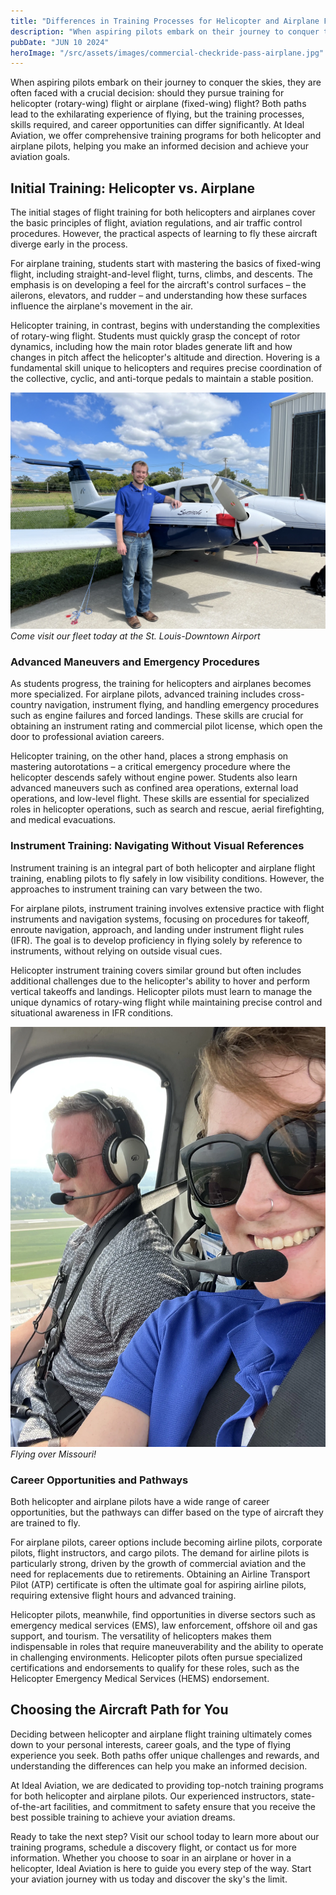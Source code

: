 ```yaml
---
title: "Differences in Training Processes for Helicopter and Airplane Flight Training"
description: "When aspiring pilots embark on their journey to conquer the skies, they are often faced with a crucial decision: should they pursue training for helicopter (rotary-wing) flight or airplane (fixed-wing) flight? Both paths lead to the exhilarating experience of flying, but the training processes, skills required, and career opportunities can differ significantly. At Ideal Aviation, we offer comprehensive training programs for both helicopter and airplane pilots, helping you make an informed decision and achieve your aviation goals."
pubDate: "JUN 10 2024"
heroImage: "/src/assets/images/commercial-checkride-pass-airplane.jpg"
---
```


When aspiring pilots embark on their journey to conquer the skies, they are often faced with a crucial decision: should they pursue training for helicopter (rotary-wing) flight or airplane (fixed-wing) flight? Both paths lead to the exhilarating experience of flying, but the training processes, skills required, and career opportunities can differ significantly. At Ideal Aviation, we offer comprehensive training programs for both helicopter and airplane pilots, helping you make an informed decision and achieve your aviation goals.

## Initial Training: Helicopter vs. Airplane

The initial stages of flight training for both helicopters and airplanes cover the basic principles of flight, aviation regulations, and air traffic control procedures. However, the practical aspects of learning to fly these aircraft diverge early in the process.

For airplane training, students start with mastering the basics of fixed-wing flight, including straight-and-level flight, turns, climbs, and descents. The emphasis is on developing a feel for the aircraft's control surfaces – the ailerons, elevators, and rudder – and understanding how these surfaces influence the airplane's movement in the air.

Helicopter training, in contrast, begins with understanding the complexities of rotary-wing flight. Students must quickly grasp the concept of rotor dynamics, including how the main rotor blades generate lift and how changes in pitch affect the helicopter's altitude and direction. Hovering is a fundamental skill unique to helicopters and requires precise coordination of the collective, cyclic, and anti-torque pedals to maintain a stable position.

![CFI in front of his plane in St. Louis, MO](../../assets/images/airplane-cfi-in-front-of-fixed-wing-training-aircraft.webp)
_Come visit our fleet today at the St. Louis-Downtown Airport_

### Advanced Maneuvers and Emergency Procedures

As students progress, the training for helicopters and airplanes becomes more specialized. For airplane pilots, advanced training includes cross-country navigation, instrument flying, and handling emergency procedures such as engine failures and forced landings. These skills are crucial for obtaining an instrument rating and commercial pilot license, which open the door to professional aviation careers.

Helicopter training, on the other hand, places a strong emphasis on mastering autorotations – a critical emergency procedure where the helicopter descends safely without engine power. Students also learn advanced maneuvers such as confined area operations, external load operations, and low-level flight. These skills are essential for specialized roles in helicopter operations, such as search and rescue, aerial firefighting, and medical evacuations.

### Instrument Training: Navigating Without Visual References

Instrument training is an integral part of both helicopter and airplane flight training, enabling pilots to fly safely in low visibility conditions. However, the approaches to instrument training can vary between the two.

For airplane pilots, instrument training involves extensive practice with flight instruments and navigation systems, focusing on procedures for takeoff, enroute navigation, approach, and landing under instrument flight rules (IFR). The goal is to develop proficiency in flying solely by reference to instruments, without relying on outside visual cues.

Helicopter instrument training covers similar ground but often includes additional challenges due to the helicopter's ability to hover and perform vertical takeoffs and landings. Helicopter pilots must learn to manage the unique dynamics of rotary-wing flight while maintaining precise control and situational awareness in IFR conditions.

![Pilot and co-pilot flying a helicopter over St. Louis, Missouri](../../assets/images/pilot-and-co-pilot-above-st-louis-for-helicopter-training.webp)
_Flying over Missouri!_

### Career Opportunities and Pathways

Both helicopter and airplane pilots have a wide range of career opportunities, but the pathways can differ based on the type of aircraft they are trained to fly.

For airplane pilots, career options include becoming airline pilots, corporate pilots, flight instructors, and cargo pilots. The demand for airline pilots is particularly strong, driven by the growth of commercial aviation and the need for replacements due to retirements. Obtaining an Airline Transport Pilot (ATP) certificate is often the ultimate goal for aspiring airline pilots, requiring extensive flight hours and advanced training.

Helicopter pilots, meanwhile, find opportunities in diverse sectors such as emergency medical services (EMS), law enforcement, offshore oil and gas support, and tourism. The versatility of helicopters makes them indispensable in roles that require maneuverability and the ability to operate in challenging environments. Helicopter pilots often pursue specialized certifications and endorsements to qualify for these roles, such as the Helicopter Emergency Medical Services (HEMS) endorsement.

## Choosing the Aircraft Path for You

Deciding between helicopter and airplane flight training ultimately comes down to your personal interests, career goals, and the type of flying experience you seek. Both paths offer unique challenges and rewards, and understanding the differences can help you make an informed decision.

At Ideal Aviation, we are dedicated to providing top-notch training programs for both helicopter and airplane pilots. Our experienced instructors, state-of-the-art facilities, and commitment to safety ensure that you receive the best possible training to achieve your aviation dreams.

Ready to take the next step? Visit our school today to learn more about our training programs, schedule a discovery flight, or contact us for more information. Whether you choose to soar in an airplane or hover in a helicopter, Ideal Aviation is here to guide you every step of the way. Start your aviation journey with us today and discover the sky's the limit.
